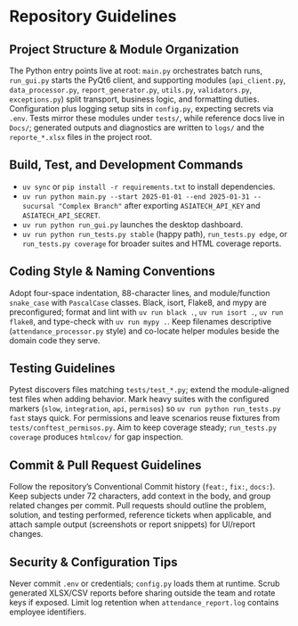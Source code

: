 # Repository Guidelines

## Project Structure & Module Organization
The Python entry points live at root: `main.py` orchestrates batch runs, `run_gui.py` starts the PyQt6 client, and supporting modules (`api_client.py`, `data_processor.py`, `report_generator.py`, `utils.py`, `validators.py`, `exceptions.py`) split transport, business logic, and formatting duties. Configuration plus logging setup sits in `config.py`, expecting secrets via `.env`. Tests mirror these modules under `tests/`, while reference docs live in `Docs/`; generated outputs and diagnostics are written to `logs/` and the `reporte_*.xlsx` files in the project root.

## Build, Test, and Development Commands
- `uv sync` or `pip install -r requirements.txt` to install dependencies.
- `uv run python main.py --start 2025-01-01 --end 2025-01-31 --sucursal "Complex Branch"` after exporting `ASIATECH_API_KEY` and `ASIATECH_API_SECRET`.
- `uv run python run_gui.py` launches the desktop dashboard.
- `uv run python run_tests.py stable` (happy path), `run_tests.py edge`, or `run_tests.py coverage` for broader suites and HTML coverage reports.

## Coding Style & Naming Conventions
Adopt four-space indentation, 88-character lines, and module/function `snake_case` with `PascalCase` classes. Black, isort, Flake8, and mypy are preconfigured; format and lint with `uv run black .`, `uv run isort .`, `uv run flake8`, and type-check with `uv run mypy .`. Keep filenames descriptive (`attendance_processor.py` style) and co-locate helper modules beside the domain code they serve.

## Testing Guidelines
Pytest discovers files matching `tests/test_*.py`; extend the module-aligned test files when adding behavior. Mark heavy suites with the configured markers (`slow`, `integration`, `api`, `permisos`) so `uv run python run_tests.py fast` stays quick. For permissions and leave scenarios reuse fixtures from `tests/conftest_permisos.py`. Aim to keep coverage steady; `run_tests.py coverage` produces `htmlcov/` for gap inspection.

## Commit & Pull Request Guidelines
Follow the repository’s Conventional Commit history (`feat:`, `fix:`, `docs:`). Keep subjects under 72 characters, add context in the body, and group related changes per commit. Pull requests should outline the problem, solution, and testing performed, reference tickets when applicable, and attach sample output (screenshots or report snippets) for UI/report changes.

## Security & Configuration Tips
Never commit `.env` or credentials; `config.py` loads them at runtime. Scrub generated XLSX/CSV reports before sharing outside the team and rotate keys if exposed. Limit log retention when `attendance_report.log` contains employee identifiers.

